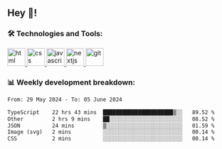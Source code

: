 ## Hey 👋!

###  🛠 Technologies and Tools:
 
 <a href="https://developer.mozilla.org/en-US/docs/Web/HTML" target="_blank"> <img src="https://www.vectorlogo.zone/logos/w3_html5/w3_html5-icon.svg" alt="html" width="40" height="40"/> </a>
 <a href="https://developer.mozilla.org/en-US/docs/Web/CSS" target="_blank"> <img src="https://user-images.githubusercontent.com/67515119/120896181-18628280-c629-11eb-86b4-3a5814712431.png" alt="css" width="40" height="40"/> </a>
 <a href="https://developer.mozilla.org/en-US/docs/Web/JavaScript" target="_blank"> <img src="https://cdn.worldvectorlogo.com/logos/javascript-1.svg" alt="javascript" width="40" height="40"/> </a>
 <a href="https://nextjs.org/" target="_blank"> <img src="https://cdn.worldvectorlogo.com/logos/next-js.svg" alt="nextjs" width="40" height="40"/> </a>
 <a href="https://git-scm.com/" target="_blank"> <img src="https://www.vectorlogo.zone/logos/git-scm/git-scm-icon.svg" alt="git" width="40" height="40"/> </a>

 
### 📊 Weekly development breakdown:

<!--START_SECTION:waka-->

```txt
From: 29 May 2024 - To: 05 June 2024

TypeScript    22 hrs 43 mins  ██████████████████████▒░░   89.52 %
Other         2 hrs 9 mins    ██░░░░░░░░░░░░░░░░░░░░░░░   08.52 %
JSON          24 mins         ▒░░░░░░░░░░░░░░░░░░░░░░░░   01.59 %
Image (svg)   2 mins          ░░░░░░░░░░░░░░░░░░░░░░░░░   00.14 %
CSS           2 mins          ░░░░░░░░░░░░░░░░░░░░░░░░░   00.14 %
```

<!--END_SECTION:waka-->


